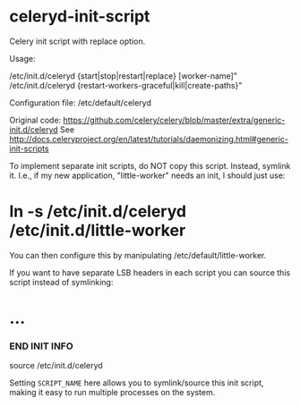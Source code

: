 celeryd-init-script
===================

Celery init script with replace option.

Usage:

/etc/init.d/celeryd {start|stop|restart|replace} [worker-name]"
/etc/init.d/celeryd {restart-workers-graceful|kill|create-paths}"

Configuration file: /etc/default/celeryd

Original code: https://github.com/celery/celery/blob/master/extra/generic-init.d/celeryd
See http://docs.celeryproject.org/en/latest/tutorials/daemonizing.html#generic-init-scripts

To implement separate init scripts, do NOT copy this script.  Instead, symlink it.  I.e., if my new application, "little-worker" needs an init, I should just use:

# ln -s /etc/init.d/celeryd /etc/init.d/little-worker

You can then configure this by manipulating /etc/default/little-worker.

If you want to have separate LSB headers in each script you can source this script instead of symlinking:
   # ...
   ### END INIT INFO
   source /etc/init.d/celeryd

Setting `SCRIPT_NAME` here allows you to symlink/source this init script,
making it easy to run multiple processes on the system.
